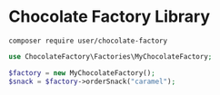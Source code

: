 # Chocolate Factory Library




```
composer require user/chocolate-factory
```


```php
use ChocolateFactory\Factories\MyChocolateFactory;

$factory = new MyChocolateFactory();
$snack = $factory->orderSnack("caramel");
```
